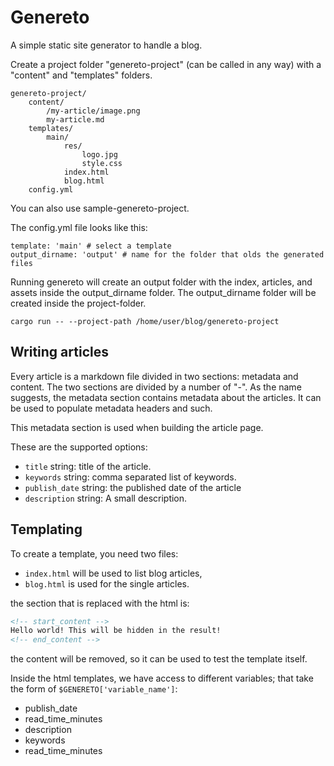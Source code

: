 # Genereto
A simple static site generator to handle a blog. 

Create a project folder "genereto-project" (can be called in any way) with a "content" and "templates" folders.

```
genereto-project/
    content/
        /my-article/image.png
        my-article.md
    templates/
        main/
            res/
                logo.jpg
                style.css
            index.html
            blog.html
    config.yml
```
You can also use sample-genereto-project.

The config.yml file looks like this:

```
template: 'main' # select a template
output_dirname: 'output' # name for the folder that olds the generated files
```

Running genereto will create an output folder with the index, articles, and assets inside the output_dirname folder.
The output_dirname folder will be created inside the project-folder.

```shell
cargo run -- --project-path /home/user/blog/genereto-project
```

## Writing articles
Every article is a markdown file divided in two sections: metadata and content. The two sections are divided by a number of "-".
As the name suggests, the metadata section contains metadata about the articles. It can be used to populate metadata headers and such.

This metadata section is used when building the article page. 

These are the supported options:

* `title` string: title of the article.
* `keywords` string: comma separated list of keywords.
* `publish_date` string: the published date of the article
* `description` string: A small description.

## Templating
To create a template, you need two files:
* `index.html` will be used to list blog articles,
* `blog.html` is used for the single articles.

the section that is replaced with the html is:
```html
<!-- start_content -->
Hello world! This will be hidden in the result!
<!-- end_content -->
```
the content will be removed, so it can be used to test the template itself.

Inside the html templates, we have access to different variables; that take the form of `$GENERETO['variable_name']`:
* publish_date
* read_time_minutes
* description
* keywords
* read_time_minutes

